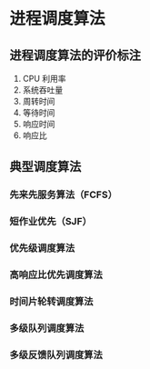 # 进程调度算法

## 进程调度算法的评价标注

1. CPU 利用率
2. 系统吞吐量
3. 周转时间
4. 等待时间
5. 响应时间
6. 响应比

## 典型调度算法

### 先来先服务算法（FCFS）

### 短作业优先（SJF）

### 优先级调度算法

### 高响应比优先调度算法

### 时间片轮转调度算法

### 多级队列调度算法

### 多级反馈队列调度算法

